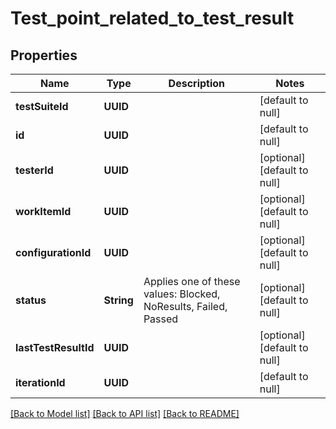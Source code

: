 # Test_point_related_to_test_result
## Properties

| Name | Type | Description | Notes |
|------------ | ------------- | ------------- | -------------|
| **testSuiteId** | **UUID** |  | [default to null] |
| **id** | **UUID** |  | [default to null] |
| **testerId** | **UUID** |  | [optional] [default to null] |
| **workItemId** | **UUID** |  | [optional] [default to null] |
| **configurationId** | **UUID** |  | [optional] [default to null] |
| **status** | **String** | Applies one of these values: Blocked, NoResults, Failed, Passed | [optional] [default to null] |
| **lastTestResultId** | **UUID** |  | [optional] [default to null] |
| **iterationId** | **UUID** |  | [default to null] |

[[Back to Model list]](../README.md#documentation-for-models) [[Back to API list]](../README.md#documentation-for-api-endpoints) [[Back to README]](../README.md)

